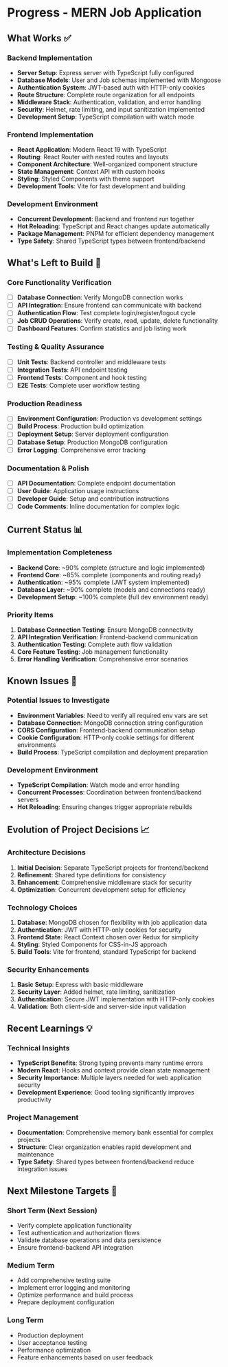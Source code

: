 # Progress - MERN Job Application

## What Works ✅

### Backend Implementation
- **Server Setup**: Express server with TypeScript fully configured
- **Database Models**: User and Job schemas implemented with Mongoose
- **Authentication System**: JWT-based auth with HTTP-only cookies
- **Route Structure**: Complete route organization for all endpoints
- **Middleware Stack**: Authentication, validation, and error handling
- **Security**: Helmet, rate limiting, and input sanitization implemented
- **Development Setup**: TypeScript compilation with watch mode

### Frontend Implementation  
- **React Application**: Modern React 19 with TypeScript
- **Routing**: React Router with nested routes and layouts
- **Component Architecture**: Well-organized component structure
- **State Management**: Context API with custom hooks
- **Styling**: Styled Components with theme support
- **Development Tools**: Vite for fast development and building

### Development Environment
- **Concurrent Development**: Backend and frontend run together
- **Hot Reloading**: TypeScript and React changes update automatically
- **Package Management**: PNPM for efficient dependency management
- **Type Safety**: Shared TypeScript types between frontend/backend

## What's Left to Build 🚧

### Core Functionality Verification
- [ ] **Database Connection**: Verify MongoDB connection works
- [ ] **API Integration**: Ensure frontend can communicate with backend
- [ ] **Authentication Flow**: Test complete login/register/logout cycle
- [ ] **Job CRUD Operations**: Verify create, read, update, delete functionality
- [ ] **Dashboard Features**: Confirm statistics and job listing work

### Testing & Quality Assurance
- [ ] **Unit Tests**: Backend controller and middleware tests
- [ ] **Integration Tests**: API endpoint testing
- [ ] **Frontend Tests**: Component and hook testing
- [ ] **E2E Tests**: Complete user workflow testing

### Production Readiness
- [ ] **Environment Configuration**: Production vs development settings
- [ ] **Build Process**: Production build optimization
- [ ] **Deployment Setup**: Server deployment configuration
- [ ] **Database Setup**: Production MongoDB configuration
- [ ] **Error Logging**: Comprehensive error tracking

### Documentation & Polish
- [ ] **API Documentation**: Complete endpoint documentation
- [ ] **User Guide**: Application usage instructions
- [ ] **Developer Guide**: Setup and contribution instructions
- [ ] **Code Comments**: Inline documentation for complex logic

## Current Status 📊

### Implementation Completeness
- **Backend Core**: ~90% complete (structure and logic implemented)
- **Frontend Core**: ~85% complete (components and routing ready)
- **Authentication**: ~95% complete (JWT system implemented)
- **Database Layer**: ~90% complete (models and connections ready)
- **Development Setup**: ~100% complete (full dev environment ready)

### Priority Items
1. **Database Connection Testing**: Ensure MongoDB connectivity
2. **API Integration Verification**: Frontend-backend communication
3. **Authentication Testing**: Complete auth flow validation
4. **Core Feature Testing**: Job management functionality
5. **Error Handling Verification**: Comprehensive error scenarios

## Known Issues 🐛

### Potential Issues to Investigate
- **Environment Variables**: Need to verify all required env vars are set
- **Database Connection**: MongoDB connection string configuration
- **CORS Configuration**: Frontend-backend communication setup
- **Cookie Configuration**: HTTP-only cookie settings for different environments
- **Build Process**: TypeScript compilation and deployment preparation

### Development Environment
- **TypeScript Compilation**: Watch mode and error handling
- **Concurrent Processes**: Coordination between frontend/backend servers
- **Hot Reloading**: Ensuring changes trigger appropriate rebuilds

## Evolution of Project Decisions 📈

### Architecture Decisions
1. **Initial Decision**: Separate TypeScript projects for frontend/backend
2. **Refinement**: Shared type definitions for consistency
3. **Enhancement**: Comprehensive middleware stack for security
4. **Optimization**: Concurrent development setup for efficiency

### Technology Choices
1. **Database**: MongoDB chosen for flexibility with job application data
2. **Authentication**: JWT with HTTP-only cookies for security
3. **Frontend State**: React Context chosen over Redux for simplicity
4. **Styling**: Styled Components for CSS-in-JS approach
5. **Build Tools**: Vite for frontend, standard TypeScript for backend

### Security Enhancements
1. **Basic Setup**: Express with basic middleware
2. **Security Layer**: Added helmet, rate limiting, sanitization
3. **Authentication**: Secure JWT implementation with HTTP-only cookies
4. **Validation**: Both client-side and server-side input validation

## Recent Learnings 💡

### Technical Insights
- **TypeScript Benefits**: Strong typing prevents many runtime errors
- **Modern React**: Hooks and context provide clean state management
- **Security Importance**: Multiple layers needed for web application security
- **Development Experience**: Good tooling significantly improves productivity

### Project Management
- **Documentation**: Comprehensive memory bank essential for complex projects
- **Structure**: Clear organization enables rapid development and maintenance
- **Type Safety**: Shared types between frontend/backend reduce integration issues

## Next Milestone Targets 🎯

### Short Term (Next Session)
- Verify complete application functionality
- Test authentication and authorization flows
- Validate database operations and data persistence
- Ensure frontend-backend API integration

### Medium Term
- Add comprehensive testing suite
- Implement error logging and monitoring
- Optimize performance and build process
- Prepare deployment configuration

### Long Term
- Production deployment
- User acceptance testing
- Performance optimization
- Feature enhancements based on user feedback
